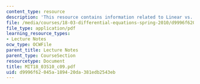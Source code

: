 ```yaml
---
content_type: resource
description: 'This resource contains information related to Linear vs. nonlinear '
file: /media/courses/18-03-differential-equations-spring-2010/d9996f62045a189420da381edb2543eb_MIT18_03S10_c09.pdf
file_type: application/pdf
learning_resource_types:
- Lecture Notes
ocw_type: OCWFile
parent_title: Lecture Notes
parent_type: CourseSection
resourcetype: Document
title: MIT18_03S10_c09.pdf
uid: d9996f62-045a-1894-20da-381edb2543eb
---
```

